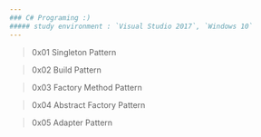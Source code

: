 ```yaml
---
### C# Programing :) 
##### study environment : `Visual Studio 2017`, `Windows 10`
---
```

>0x01 Singleton Pattern

>0x02 Build Pattern

>0x03 Factory Method Pattern

>0x04 Abstract Factory Pattern

>0x05 Adapter Pattern